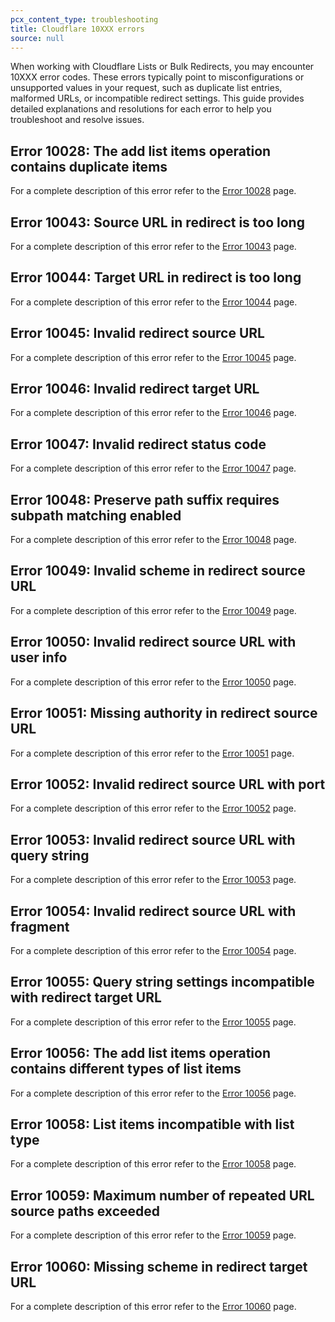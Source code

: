 ```yaml
---
pcx_content_type: troubleshooting
title: Cloudflare 10XXX errors
source: null
---
```


When working with Cloudflare Lists or Bulk Redirects, you may encounter 10XXX error codes. These errors typically point to misconfigurations or unsupported values in your request, such as duplicate list entries, malformed URLs, or incompatible redirect settings. This guide provides detailed explanations and resolutions for each error to help you troubleshoot and resolve issues.

## Error 10028: The add list items operation contains duplicate items

For a complete description of this error refer to the [Error 10028](/support/troubleshooting/http-status-codes/cloudflare-10xxx-errors/error-10028/) page.

## Error 10043: Source URL in redirect is too long

For a complete description of this error refer to the [Error 10043](/support/troubleshooting/http-status-codes/cloudflare-10xxx-errors/error-10043/) page.

## Error 10044: Target URL in redirect is too long

For a complete description of this error refer to the [Error 10044](/support/troubleshooting/http-status-codes/cloudflare-10xxx-errors/error-10044/) page.

## Error 10045: Invalid redirect source URL

For a complete description of this error refer to the [Error 10045](/support/troubleshooting/http-status-codes/cloudflare-10xxx-errors/error-10045/) page.

## Error 10046: Invalid redirect target URL

For a complete description of this error refer to the [Error 10046](/support/troubleshooting/http-status-codes/cloudflare-10xxx-errors/error-10046/) page.

## Error 10047: Invalid redirect status code

For a complete description of this error refer to the [Error 10047](/support/troubleshooting/http-status-codes/cloudflare-10xxx-errors/error-10047/) page.

## Error 10048: Preserve path suffix requires subpath matching enabled

For a complete description of this error refer to the [Error 10048](/support/troubleshooting/http-status-codes/cloudflare-10xxx-errors/error-10048/) page.

## Error 10049: Invalid scheme in redirect source URL

For a complete description of this error refer to the [Error 10049](/support/troubleshooting/http-status-codes/cloudflare-10xxx-errors/error-10049/) page.

## Error 10050: Invalid redirect source URL with user info

For a complete description of this error refer to the [Error 10050](/support/troubleshooting/http-status-codes/cloudflare-10xxx-errors/error-10050/) page.

## Error 10051: Missing authority in redirect source URL

For a complete description of this error refer to the [Error 10051](/support/troubleshooting/http-status-codes/cloudflare-10xxx-errors/error-10051/) page.

## Error 10052: Invalid redirect source URL with port

For a complete description of this error refer to the [Error 10052](/support/troubleshooting/http-status-codes/cloudflare-10xxx-errors/error-10052/) page.

## Error 10053: Invalid redirect source URL with query string

For a complete description of this error refer to the [Error 10053](/support/troubleshooting/http-status-codes/cloudflare-10xxx-errors/error-10053/) page.

## Error 10054: Invalid redirect source URL with fragment

For a complete description of this error refer to the [Error 10054](/support/troubleshooting/http-status-codes/cloudflare-10xxx-errors/error-10054/) page.

## Error 10055: Query string settings incompatible with redirect target URL

For a complete description of this error refer to the [Error 10055](/support/troubleshooting/http-status-codes/cloudflare-10xxx-errors/error-10055/) page.

## Error 10056: The add list items operation contains different types of list items

For a complete description of this error refer to the [Error 10056](/support/troubleshooting/http-status-codes/cloudflare-10xxx-errors/error-10056/) page.

## Error 10058: List items incompatible with list type

For a complete description of this error refer to the [Error 10058](/support/troubleshooting/http-status-codes/cloudflare-10xxx-errors/error-10058/) page.

## Error 10059: Maximum number of repeated URL source paths exceeded

For a complete description of this error refer to the [Error 10059](/support/troubleshooting/http-status-codes/cloudflare-10xxx-errors/error-10059/) page.

## Error 10060: Missing scheme in redirect target URL

For a complete description of this error refer to the [Error 10060](/support/troubleshooting/http-status-codes/cloudflare-10xxx-errors/error-10060/) page.